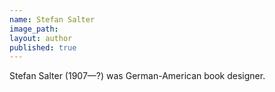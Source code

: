 ```yaml
---
name: Stefan Salter
image_path:
layout: author
published: true
---
```

Stefan Salter (1907—?) was German-American book designer.
